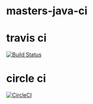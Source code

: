 # masters-java-ci 

# travis ci
[![Build Status](https://app.travis-ci.com/enginmustafa/masters-java-ci.svg?branch=main)](https://app.travis-ci.com/enginmustafa/masters-java-ci)

# circle ci
[![CircleCI](https://circleci.com/gh/enginmustafa/masters-java-ci/tree/main.svg?style=svg)](https://circleci.com/gh/enginmustafa/masters-java-ci/tree/main)

